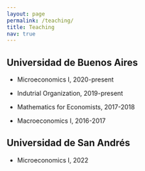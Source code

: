 ```yaml
---
layout: page
permalink: /teaching/
title: Teaching
nav: true
---
```


## Universidad de Buenos Aires

* Microeconomics I, 2020-present

* Indutrial Organization, 2019-present

* Mathematics for Economists, 2017-2018

* Macroeconomics I, 2016-2017

## Universidad de San Andrés

* Microeconomics I, 2022